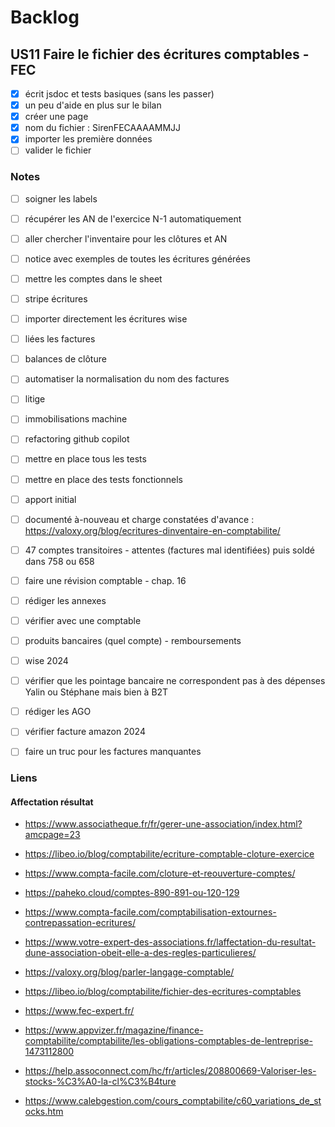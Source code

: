 # Backlog

## US11 Faire le fichier des écritures comptables - FEC

- [x] écrit jsdoc et tests basiques (sans les passer)
- [x] un peu d'aide en plus sur le bilan
- [x] créer une page
- [x] nom du fichier : SirenFECAAAAMMJJ
- [x] importer les première données
- [ ] valider le fichier

### Notes

- [ ] soigner les labels
- [ ] récupérer les AN de l'exercice N-1 automatiquement
- [ ] aller chercher l'inventaire pour les clôtures et AN
- [ ] notice avec exemples de toutes les écritures générées
- [ ] mettre les comptes dans le sheet

- [ ] stripe écritures
- [ ] importer directement les écritures wise
- [ ] liées les factures
- [ ] balances de clôture
- [ ] automatiser la normalisation du nom des factures

- [ ] litige
- [ ] immobilisations machine
- [ ] refactoring github copilot
- [ ] mettre en place tous les tests
- [ ] mettre en place des tests fonctionnels
- [ ] apport initial
- [ ] documenté à-nouveau et charge constatées d'avance : https://valoxy.org/blog/ecritures-dinventaire-en-comptabilite/
- [ ] 47 comptes transitoires - attentes (factures mal identifiées) puis soldé dans 758 ou 658
- [ ] faire une révision comptable - chap. 16
- [ ] rédiger les annexes
- [ ] vérifier avec une comptable
- [ ] produits bancaires (quel compte) - remboursements

- [ ] wise 2024
- [ ] vérifier que les pointage bancaire ne correspondent pas à des dépenses Yalin ou Stéphane mais bien à B2T
- [ ] rédiger les AGO
- [ ] vérifier facture amazon 2024
- [ ] faire un truc pour les factures manquantes

### Liens

#### Affectation résultat

- https://www.associatheque.fr/fr/gerer-une-association/index.html?amcpage=23
- https://libeo.io/blog/comptabilite/ecriture-comptable-cloture-exercice
- https://www.compta-facile.com/cloture-et-reouverture-comptes/
- https://paheko.cloud/comptes-890-891-ou-120-129
- https://www.compta-facile.com/comptabilisation-extournes-contrepassation-ecritures/
- https://www.votre-expert-des-associations.fr/laffectation-du-resultat-dune-association-obeit-elle-a-des-regles-particulieres/

- https://valoxy.org/blog/parler-langage-comptable/
- https://libeo.io/blog/comptabilite/fichier-des-ecritures-comptables
- https://www.fec-expert.fr/
- https://www.appvizer.fr/magazine/finance-comptabilite/comptabilite/les-obligations-comptables-de-lentreprise-1473112800
- https://help.assoconnect.com/hc/fr/articles/208800669-Valoriser-les-stocks-%C3%A0-la-cl%C3%B4ture
- https://www.calebgestion.com/cours_comptabilite/c60_variations_de_stocks.htm
